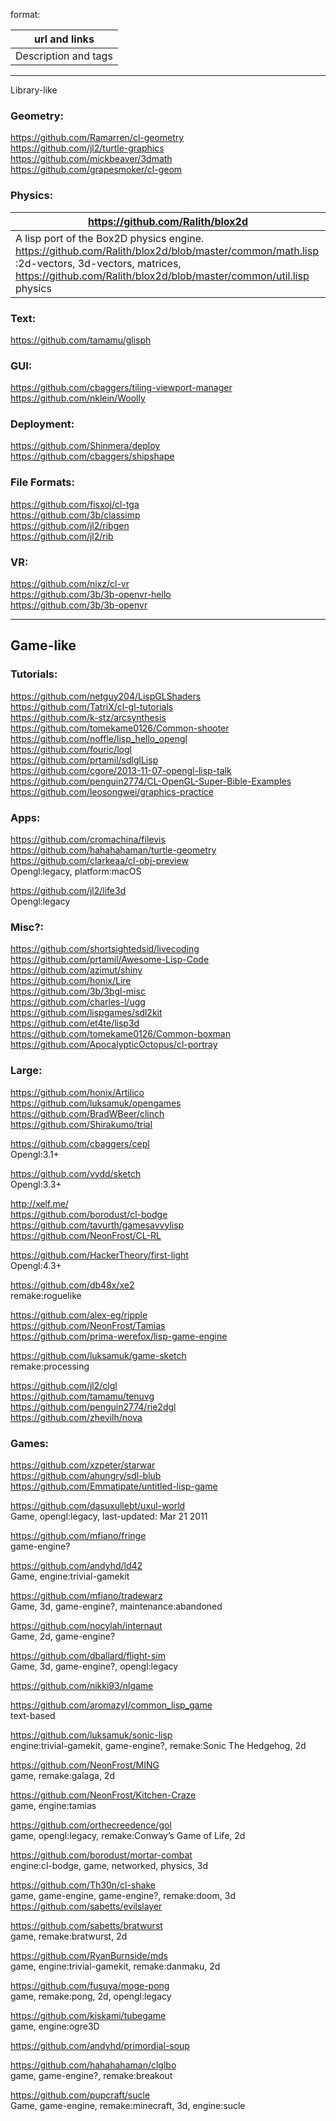 format:

| url and links |
| --- |
| Description and tags  | 
  
_______________________________________________________________________________________________  
Library-like  
  
### Geometry:  
https://github.com/Ramarren/cl-geometry  
https://github.com/jl2/turtle-graphics  
https://github.com/mickbeaver/3dmath  
https://github.com/grapesmoker/cl-geom  
### Physics:  

| https://github.com/Ralith/blox2d |
| --- |
| A lisp port of the Box2D physics engine. https://github.com/Ralith/blox2d/blob/master/common/math.lisp :2d-vectors, 3d-vectors, matrices, https://github.com/Ralith/blox2d/blob/master/common/util.lisp physics |

### Text:  
https://github.com/tamamu/glisph  
### GUI:  
https://github.com/cbaggers/tiling-viewport-manager  
https://github.com/nklein/Woolly  
### Deployment:  
https://github.com/Shinmera/deploy  
https://github.com/cbaggers/shipshape  
### File Formats:  
https://github.com/fisxoj/cl-tga  
https://github.com/3b/classimp  
https://github.com/jl2/ribgen  
https://github.com/jl2/rib  
  
### VR:  
https://github.com/nixz/cl-vr  
https://github.com/3b/3b-openvr-hello  
https://github.com/3b/3b-openvr  
  
________________________________________________________________________________________________  
## Game-like
  
### Tutorials:  
https://github.com/netguy204/LispGLShaders  
https://github.com/TatriX/cl-gl-tutorials  
https://github.com/k-stz/arcsynthesis  
https://github.com/tomekame0126/Common-shooter  
https://github.com/noffle/lisp_hello_opengl  
https://github.com/fouric/logl  
https://github.com/prtamil/sdlglLisp  
https://github.com/cgore/2013-11-07-opengl-lisp-talk  
https://github.com/penguin2774/CL-OpenGL-Super-Bible-Examples  
https://github.com/leosongwei/graphics-practice  
  
### Apps:  
  
https://github.com/cromachina/filevis  
https://github.com/hahahahaman/turtle-geometry  
https://github.com/clarkeaa/cl-obj-preview  
Opengl:legacy, platform:macOS  
  
https://github.com/jl2/life3d  
Opengl:legacy  
  
### Misc?:  
https://github.com/shortsightedsid/livecoding  
https://github.com/prtamil/Awesome-Lisp-Code  
https://github.com/azimut/shiny  
https://github.com/honix/Lire  
https://github.com/3b/3bgl-misc  
https://github.com/charles-l/ugg  
https://github.com/lispgames/sdl2kit  
https://github.com/et4te/lisp3d  
https://github.com/tomekame0126/Common-boxman  
https://github.com/ApocalypticOctopus/cl-portray  
  
### Large:  
https://github.com/honix/Artilico  
https://github.com/luksamuk/opengames  
https://github.com/BradWBeer/clinch  
https://github.com/Shirakumo/trial  
  
https://github.com/cbaggers/cepl  
Opengl:3.1+  
  
https://github.com/vydd/sketch  
Opengl:3.3+  
  
http://xelf.me/  
https://github.com/borodust/cl-bodge  
https://github.com/tavurth/gamesavvylisp  
https://github.com/NeonFrost/CL-RL  
  
https://github.com/HackerTheory/first-light  
Opengl:4.3+  
  
https://github.com/db48x/xe2  
remake:roguelike  
  
https://github.com/alex-eg/ripple  
https://github.com/NeonFrost/Tamias  
https://github.com/prima-werefox/lisp-game-engine  
  
https://github.com/luksamuk/game-sketch  
remake:processing  
  
https://github.com/jl2/clgl  
https://github.com/tamamu/tenuvg  
https://github.com/penguin2774/rie2dgl  
https://github.com/zhevilh/nova  
  
### Games:    
https://github.com/xzpeter/starwar  
https://github.com/ahungry/sdl-blub  
https://github.com/Emmatipate/untitled-lisp-game  
  
https://github.com/dasuxullebt/uxul-world  
Game, opengl:legacy, last-updated: Mar 21 2011  
  
https://github.com/mfiano/fringe  
game-engine?  
  
https://github.com/andyhd/ld42  
Game, engine:trivial-gamekit  
  
https://github.com/mfiano/tradewarz  
Game, 3d, game-engine?, maintenance:abandoned  
  
https://github.com/nocylah/internaut  
Game, 2d, game-engine?  
  
https://github.com/dballard/flight-sim  
Game, 3d, game-engine?, opengl:legacy  
  
https://github.com/nikki93/nlgame  
  
https://github.com/aromazyl/common_lisp_game  
text-based  
  
https://github.com/luksamuk/sonic-lisp  
engine:trivial-gamekit, game-engine?, remake:Sonic The Hedgehog, 2d  
  
https://github.com/NeonFrost/MING  
game, remake:galaga, 2d  
  
https://github.com/NeonFrost/Kitchen-Craze  
game, engine:tamias  
  
https://github.com/orthecreedence/gol  
game, opengl:legacy, remake:Conway’s Game of Life, 2d  
  
https://github.com/borodust/mortar-combat  
engine:cl-bodge, game, networked, physics, 3d  
  
https://github.com/Th30n/cl-shake  
game, game-engine, game-engine?, remake:doom, 3d  
https://github.com/sabetts/evilslayer  
  
https://github.com/sabetts/bratwurst  
game, remake:bratwurst, 2d  
  
https://github.com/RyanBurnside/mds  
game, engine:trivial-gamekit, remake:danmaku, 2d  
  
https://github.com/fusuya/moge-pong  
game, remake:pong, 2d, opengl:legacy   
  
https://github.com/kiskami/tubegame  
game, engine:ogre3D  
  
https://github.com/andyhd/primordial-soup  
  
https://github.com/hahahahaman/clglbo  
game, game-engine?, remake:breakout  
  
https://github.com/pupcraft/sucle  
Game, game-engine, remake:minecraft, 3d, engine:sucle  
